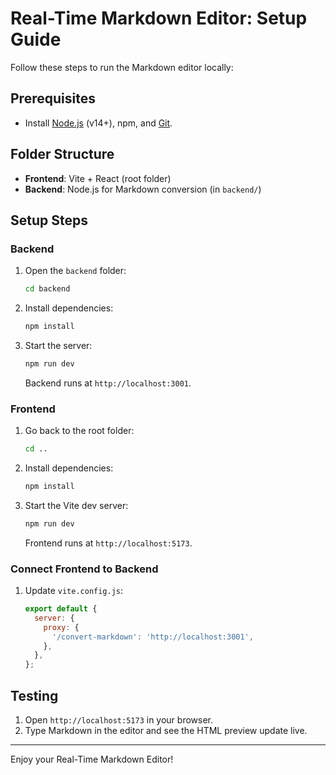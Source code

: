 # Real-Time Markdown Editor: Setup Guide

Follow these steps to run the Markdown editor locally:

## Prerequisites
- Install [Node.js](https://nodejs.org/) (v14+), npm, and [Git](https://git-scm.com/).

## Folder Structure
- **Frontend**: Vite + React (root folder)
- **Backend**: Node.js for Markdown conversion (in `backend/`)

## Setup Steps

### Backend
1. Open the `backend` folder:
   ```bash
   cd backend
   ```
2. Install dependencies:
   ```bash
   npm install
   ```
3. Start the server:
   ```bash
   npm run dev
   ```
   Backend runs at `http://localhost:3001`.

### Frontend
1. Go back to the root folder:
   ```bash
   cd ..
   ```
2. Install dependencies:
   ```bash
   npm install
   ```
3. Start the Vite dev server:
   ```bash
   npm run dev
   ```
   Frontend runs at `http://localhost:5173`.

### Connect Frontend to Backend
1. Update `vite.config.js`:
   ```javascript
   export default {
     server: {
       proxy: {
         '/convert-markdown': 'http://localhost:3001',
       },
     },
   };
   ```

## Testing
1. Open `http://localhost:5173` in your browser.
2. Type Markdown in the editor and see the HTML preview update live.

---

Enjoy your Real-Time Markdown Editor!

